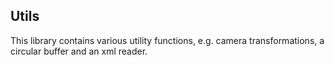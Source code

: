 ## Utils

This library contains various utility functions, e.g. camera transformations,
a circular buffer and an xml reader.